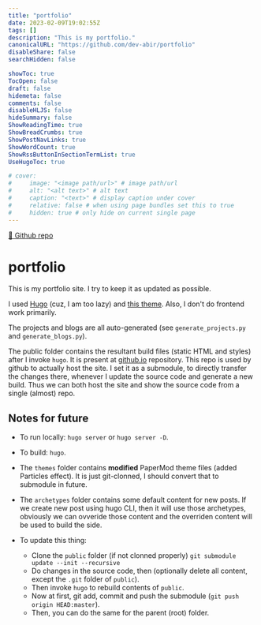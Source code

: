 ```yaml
---
title: "portfolio"
date: 2023-02-09T19:02:55Z
tags: []
description: "This is my portfolio."
canonicalURL: "https://github.com/dev-abir/portfolio"
disableShare: false
searchHidden: false

showToc: true
TocOpen: false
draft: false
hidemeta: false
comments: false
disableHLJS: false
hideSummary: false
ShowReadingTime: true
ShowBreadCrumbs: true
ShowPostNavLinks: true
ShowWordCount: true
ShowRssButtonInSectionTermList: true
UseHugoToc: true

# cover:
#     image: "<image path/url>" # image path/url
#     alt: "<alt text>" # alt text
#     caption: "<text>" # display caption under cover
#     relative: false # when using page bundles set this to true
#     hidden: true # only hide on current single page
---
```


[🔗 Github repo](https://github.com/dev-abir/portfolio)

# portfolio

This is my portfolio site. I try to keep it as updated as possible.

I used [Hugo](https://gohugo.io/) (cuz, I am too lazy) and [this theme](https://github.com/adityatelange/hugo-PaperMod). Also, I don't do frontend work primarily.

The projects and blogs are all auto-generated (see `generate_projects.py` and `generate_blogs.py`).

The public folder contains the resultant build files (static HTML and styles) after I invoke `hugo`. It is present at [github.io](https://github.com/dev-abir/dev-abir.github.io) repository. This repo is used by github to actually host the site. I set it as a submodule, to directly transfer the changes there, whenever I update the source code and generate a new build. Thus we can both host the site and show the source code from a single (almost) repo.

## Notes for future

- To run locally: `hugo server` or `hugo server -D`.

- To build: `hugo`.

- The `themes` folder contains **modified** PaperMod theme files (added Particles effect). It is just git-clonned, I should convert that to submodule in future.

- The `archetypes` folder contains some default content for new posts. If we create new post using hugo CLI, then it will use those archetypes, obviously we can ovveride those content and the overriden content will be used to build the side.

- To update this thing:
    - Clone the `public` folder (if not clonned properly) `git submodule update --init --recursive`
    - Do changes in the source code, then (optionally delete all content, except the `.git` folder of `public`).
    - Then invoke `hugo` to rebuild contents of `public`.
    - Now at first, git add, commit and push the submodule (`git push origin HEAD:master`).
    - Then, you can do the same for the parent (root) folder.


